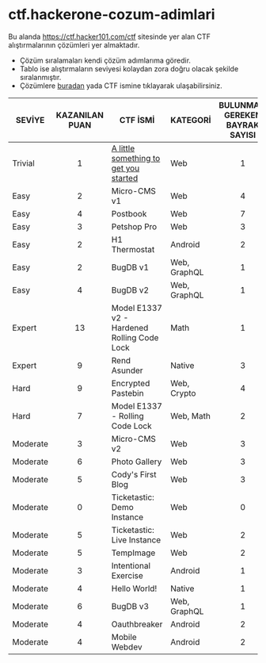 # ctf.hackerone-cozum-adimlari
Bu alanda https://ctf.hacker101.com/ctf sitesinde yer alan CTF alıştırmalarının çözümleri yer almaktadır.
<ul>
  <li>Çözüm sıralamaları kendi çözüm adımlarıma göredir.</li>
  <li>Tablo ise alıştırmaların seviyesi kolaydan zora doğru olacak şekilde sıralanmıştır.</li>
  <li>Çözümlere <a href="https://github.com/3rk1n/ctf.hackerone-cozum-adimlari/wiki">buradan</a> yada CTF ismine tıklayarak ulaşabilirsiniz.
</ul>

| SEVİYE | KAZANILAN PUAN | CTF İSMİ | KATEGORİ | BULUNMASI GEREKEN BAYRAK SAYISI |
|--------|:---:|----------|----------|:---:|
|Trivial|1|<a href="https://github.com/3rk1n/ctf.hackerone-cozum-adimlari/wiki/A-little-something-to-get-you-started">A little something to get you started</a>|Web|	1
|Easy|2|Micro-CMS v1|Web|	4
|Easy|4|Postbook|Web|	7
|Easy|3|Petshop Pro|Web|	3
|Easy|2|H1 Thermostat|Android|	2
|Easy|2|BugDB v1|Web, GraphQL|	1
|Easy|4|BugDB v2|Web, GraphQL|	1
|Expert|13|Model E1337 v2 - Hardened Rolling Code Lock|Math|	1
|Expert|9|Rend Asunder|Native|	3
|Hard|9|Encrypted Pastebin|Web, Crypto|	4
|Hard|7|Model E1337 - Rolling Code Lock|Web, Math|	2
|Moderate|3|Micro-CMS v2|Web|	3
|Moderate|6|Photo Gallery|Web|	3
|Moderate|5|Cody's First Blog|Web|	3
|Moderate|0|Ticketastic: Demo Instance|Web|	0
|Moderate|5|Ticketastic: Live Instance|Web|	2
|Moderate|5|TempImage|Web|	2
|Moderate|3|Intentional Exercise|Android|	1
|Moderate|4|Hello World!|Native|	1
|Moderate|6|BugDB v3|Web, GraphQL|	1
|Moderate|4|Oauthbreaker|Android|	2
|Moderate|4|Mobile Webdev|Android|	2
